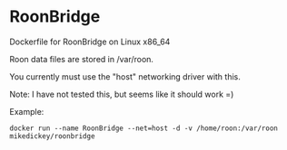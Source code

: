 # RoonBridge
Dockerfile for RoonBridge on Linux x86_64

Roon data files are stored in /var/roon.

You currently must use the "host" networking driver with this.

Note: I have not tested this, but seems like it should work =)

Example:

    docker run --name RoonBridge --net=host -d -v /home/roon:/var/roon mikedickey/roonbridge
